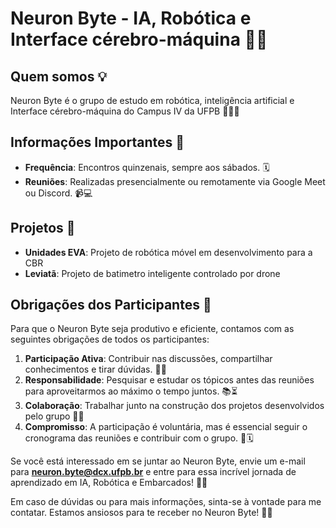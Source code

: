 # Neuron Byte - IA, Robótica e Interface cérebro-máquina 🤖🧠

## Quem somos 💡

Neuron Byte é o grupo de estudo em robótica, inteligência artificial e Interface cérebro-máquina do Campus IV da UFPB 🧠🤖💡

## Informações Importantes 📝

- **Frequência**: Encontros quinzenais, sempre aos sábados. 🗓️
- **Reuniões**: Realizadas presencialmente ou remotamente via Google Meet ou Discord. 📹💻
## Projetos 🧶

- **Unidades EVA**: Projeto de robótica móvel em desenvolvimento para a CBR
- **Leviatã**: Projeto de batimetro inteligente controlado por drone
    
## Obrigações dos Participantes 🤝

Para que o Neuron Byte seja produtivo e eficiente, contamos com as seguintes obrigações de todos os participantes:

1. **Participação Ativa**: Contribuir nas discussões, compartilhar conhecimentos e tirar dúvidas. 👥💬
2. **Responsabilidade**: Pesquisar e estudar os tópicos antes das reuniões para aproveitarmos ao máximo o tempo juntos. 📚⏳
3. **Colaboração**: Trabalhar junto na construção dos projetos desenvolvidos pelo grupo 🤝🤔
5. **Compromisso**: A participação é voluntária, mas é essencial seguir o cronograma das reuniões e contribuir com o grupo. 💪🗓️

Se você está interessado em se juntar ao Neuron Byte, envie um e-mail para **neuron.byte@dcx.ufpb.br** e entre para essa incrível jornada de aprendizado em IA, Robótica e Embarcados! 💌🤖

Em caso de dúvidas ou para mais informações, sinta-se à vontade para me contatar. Estamos ansiosos para te receber no Neuron Byte! 🤗🚀
